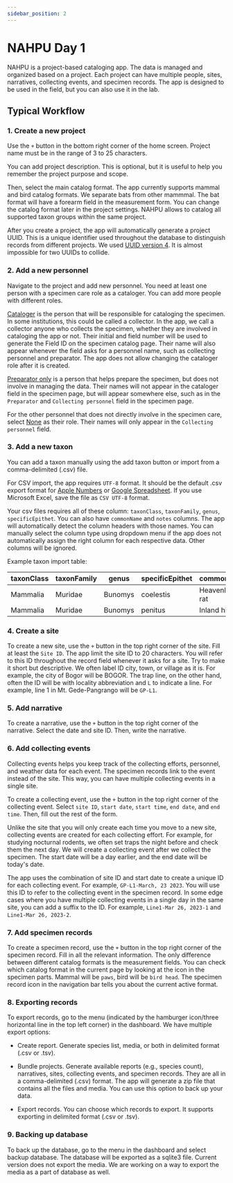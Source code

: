 ```yaml
---
sidebar_position: 2
---
```


# NAHPU Day 1

NAHPU is a project-based cataloging app. The data is managed and organized based on a project. Each project can have multiple people, sites, narratives, collecting events, and specimen records. The app is designed to be used in the field, but you can also use it in the lab.

## Typical Workflow

### 1. Create a new project

Use the `+` button in the bottom right corner of the home screen. Project name must be in the range of 3 to 25 characters.

You can add project description. This is optional, but it is useful to help you remember the project purpose and scope.

Then, select the main catalog format. The app currently supports mammal and bird catalog formats. We separate bats from other mammmal. The bat format will have a forearm field in the measurement form. You can change the catalog format later in the project settings. NAHPU allows to catalog all supported taxon groups within the same project.

After you create a project, the app will automatically generate a project UUID. This is a unique identifier used throughout the database to distinguish records from different projects. We used [UUID version 4](https://en.wikipedia.org/wiki/Universally_unique_identifier). It is almost impossible for two UUIDs to collide.

### 2. Add a new personnel

Navigate to the project and add new personnel. You need at least one person with a specimen care role as a cataloger. You can add more people with different roles.

[Cataloger](./usages/personnel#cataloger) is the person that will be responsible for cataloging the specimen. In some institutions, this could be called a collector. In the app, we call a collector anyone who collects the specimen, whether they are involved in cataloging the app or not. Their initial and field number will be used to generate the Field ID on the specimen catalog page. Their name will also appear whenever the field asks for a personnel name, such as collecting personnel and preparator. The app does not allow changing the cataloger role after it is created.

[Preparator only](./usages/personnel#preparator-only) is a person that helps prepare the specimen, but does not involve in managing the data. Their names will not appear in the cataloger field in the specimen page, but will appear somewhere else, such as in the `Preparator` and `Collecting personnel` field in the specimen page.

For the other personnel that does not directly involve in the specimen care, select [None](./usages/personnel#none) as their role. Their names will only appear in the `Collecting personnel` field.

### 3. Add a new taxon

You can add a taxon manually using the add taxon button or import from a comma-delimited (.csv) file.

For CSV import, the app requires `UTF-8` format. It should be the default .csv export format for [Apple Numbers](https://www.apple.com/numbers/) or [Google Spreadsheet](https://www.google.com/sheets/about/). If you use Microsoft Excel, save the file as `CSV UTF-8` format.

Your csv files requires all of these column: `taxonClass`, `taxonFamily`, `genus`, `specificEpithet`. You can also have `commonName` and `notes` columns. The app will automatically detect the column headers with those names. You can manually select the column type using dropdown menu if the app does not automatically assign the right column for each respective data. Other columns will be ignored.

Example taxon import table:

| taxonClass | taxonFamily | genus   | specificEpithet | commonName        | notes |
| ---------- | ----------- | ------- | --------------- | ----------------- | ----- |
| Mammalia   | Muridae     | Bunomys | coelestis       | Heavenly hill rat |       |
| Mammalia   | Muridae     | Bunomys | penitus         | Inland hill rat   |       |

### 4. Create a site

To create a new site, use the `+` button in the top right corner of the site. Fill at least the `Site ID`. The app limit the site ID to 20 characters. You will refer to this ID throughout the record field whenever it asks for a site. Try to make it short but descriptive. We often label ID city, town, or village as it is. For example, the city of Bogor will be BOGOR. The trap line, on the other hand, often the ID will be with locality abbreviation and `L` to indicate a line. For example, line 1 in Mt. Gede-Pangrango will be `GP-L1`.

### 5. Add narrative

To create a narrative, use the `+` button in the top right corner of the narrative. Select the date and site ID. Then, write the narrative.

### 6. Add collecting events

Collecting events helps you keep track of the collecting efforts, personnel, and weather data for each event. The specimen records link to the event instead of the site. This way, you can have multiple collecting events in a single site.

To create a collecting event, use the `+` button in the top right corner of the collecting event. Select `site ID`, `start date`, `start time`, `end date`, and `end time`. Then, fill out the rest of the form.

Unlike the site that you will only create each time you move to a new site, collecting events are created for each collecting effort. For example, for studying nocturnal rodents, we often set traps the night before and check them the next day. We will create a collecting event after we collect the specimen. The start date will be a day earlier, and the end date will be today's date.

The app uses the combination of site ID and start date to create a unique ID for each collecting event. For example, `GP-L1-March, 23 2023`. You will use this ID to refer to the collecting event in the specimen record. In some edge cases where you have multiple collecting events in a single day in the same site, you can add a suffix to the ID. For example, `Line1-Mar 26, 2023-1` and `Line1-Mar 26, 2023-2`.

### 7. Add specimen records

To create a specimen record, use the `+` button in the top right corner of the specimen record. Fill in all the relevant information. The only difference between different catalog formats is the measurement fields. You can check which catalog format in the current page by looking at the icon in the specimen parts. Mammal will be `paws`, bird will be `bird head`. The specimen record icon in the navigation bar tells you about the current active format.

### 8. Exporting records

To export records, go to the menu (indicated by the hamburger icon/three horizontal line in the top left corner) in the dashboard. We have multiple export options:

- Create report. Generate species list, media, or both in delimited format (.csv or .tsv).

- Bundle projects. Generate available reports (e.g., species count), narratives, sites, collecting events, and specimen records. They are all in a comma-delimited (.csv) format. The app will generate a zip file that contains all the files and media. You can use this option to back up your data.

- Export records. You can choose which records to export. It supports exporting in delimited format (.csv or .tsv).

### 9. Backing up database

To back up the database, go to the menu in the dashboard and select backup database. The database will be exported as a sqlite3 file. Current version does not export the media. We are working on a way to export the media as a part of database as well.
